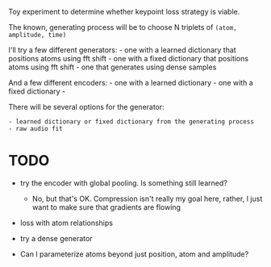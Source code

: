 Toy experiment to determine whether keypoint loss strategy is viable.

The known, generating process will be to choose N triplets of `(atom, amplitude, time)`

I'll try a few different generators:
    - one with a learned dictionary that positions atoms using fft shift
    - one with a fixed dictionary that positions atoms using fft shift
    - one that generates using dense samples

And a few different encoders:
    - one with a learned dictionary
    - one with a fixed dictionary
    - 

There will be several options for the generator:

    - learned dictionary or fixed dictionary from the generating process
    - raw audio fit
     


# TODO
- try the encoder with global pooling.  Is something still learned?
    - No, but that's OK.  Compression isn't really my goal here, rather, I just want to make sure
      that gradients are flowing

- loss with atom relationships
- try a dense generator
- Can I parameterize atoms beyond just position, atom and amplitude?
